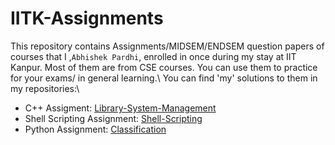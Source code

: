 # IITK-Assignments
This repository contains Assignments/MIDSEM/ENDSEM question papers of courses that I ,```Abhishek Pardhi```, enrolled in once during my stay at IIT Kanpur. Most of them are from CSE courses. You can use them to practice for your exams/ in general learning.\\
You can find 'my' solutions to them in my repositories:\
- C++ Assigment: <a href="https://github.com/AbhishekPardhi/Library-System-Management">Library-System-Management</a>
- Shell Scripting Assignment: <a href="https://github.com/AbhishekPardhi/Shell-Scripting">Shell-Scripting</a>
- Python Assignment: <a href="https://github.com/AbhishekPardhi/Classification">Classification</a>
